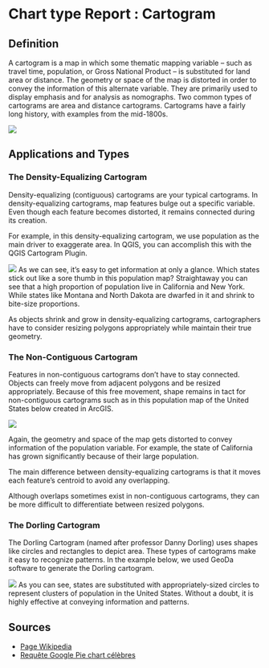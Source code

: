 # Chart type Report : Cartogram

## Definition
A cartogram is a map in which some thematic mapping variable – such as travel time, population, or Gross National Product – is substituted for land area or distance. The geometry or space of the map is distorted in order to convey the information of this alternate variable. They are primarily used to display emphasis and for analysis as nomographs.
Two common types of cartograms are area and distance cartograms. Cartograms have a fairly long history, with examples from the mid-1800s.

![](https://wiki2.org/en/Cartogram#/media/File:Cartlinearlarge.png)
 
## Applications and Types

### The Density-Equalizing Cartogram
Density-equalizing (contiguous) cartograms are your typical cartograms. In density-equalizing cartograms, map features bulge out a specific variable. Even though each feature becomes distorted, it remains connected during its creation.

For example, in this density-equalizing cartogram, we use population as the main driver to exaggerate area. In QGIS, you can accomplish this with the QGIS Cartogram Plugin.

![](http://gisgeography.com/wp-content/uploads/2016/09/Density-Equalizing-Cartograms.png)
As we can see, it’s easy to get information at only a glance. Which states stick out like a sore thumb in this population map? Straightaway you can see that a high proportion of population live in California and New York. While states like Montana and North Dakota are dwarfed in it and shrink to bite-size proportions.

As objects shrink and grow in density-equalizing cartograms, cartographers have to consider resizing polygons appropriately while maintain their true geometry.

### The Non-Contiguous Cartogram

Features in non-contiguous cartograms don’t have to stay connected. Objects can freely move from adjacent polygons and be resized appropriately. Because of this free movement, shape remains in tact for non-contiguous cartograms such as in this population map of the United States below created in ArcGIS.


![](http://gisgeography.com/wp-content/uploads/2016/09/Non-Contiguous-Cartogram-2.png)

Again, the geometry and space of the map gets distorted to convey information of the population variable. For example, the state of California has grown significantly because of their large population.

The main difference between density-equalizing cartograms is that it moves each feature’s centroid to avoid any overlapping.

Although overlaps sometimes exist in non-contiguous cartograms, they can be more difficult to differentiate between resized polygons.


### The Dorling Cartogram
The Dorling Cartogram (named after professor Danny Dorling) uses shapes like circles and rectangles to depict area. These types of cartograms make it easy to recognize patterns. In the example below, we used GeoDa software to generate the Dorling cartogram.

![](http://gisgeography.com/wp-content/uploads/2016/09/Dorling-Cartogram.png)
As you can see, states are substituted with appropriately-sized circles to represent clusters of population in the United States. Without a doubt, it is highly effective at conveying information and patterns.

## Sources
<ul>
 <li>
<a href="https://fr.wikipedia.org/wiki/Diagramme_circulaire">Page Wikipedia</a>
 </li>
  <li>
<a href="https://www.google.fr/search?q=pie+chart+celebres&client=firefox-b&dcr=0&source=lnms&tbm=isch&sa=X&ved=0ahUKEwifvJDv-t_YAhUHXBQKHfmbD-8Q_AUICigB&biw=1366&bih=656#imgrc=DfYR5rS2rH8F2M:">Requête Google Pie chart célèbres</a>
 </li>

</ul>
